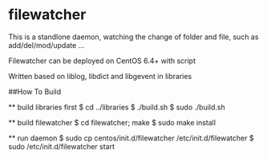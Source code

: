 # filewatcher
This is a standlone daemon, watching the change of folder and file, such as add/del/mod/update ...

Filewatcher can be deployed on CentOS 6.4+ with script

Written based on liblog, libdict and libgevent in libraries

##How To Build

 ** build libraries first
 $ cd ../libraries
 $ ./build.sh
 $ sudo ./build.sh

 ** build filewatcher
 $ cd filewatcher; make
 $ sudo make install

 ** run daemon
 $ sudo cp centos/init.d/filewatcher /etc/init.d/filewatcher
 $ sudo /etc/init.d/filewatcher start
